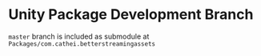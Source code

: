 # Unity Package Development Branch

`master` branch is included as submodule at `Packages/com.cathei.betterstreamingassets`
